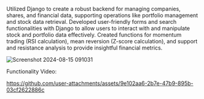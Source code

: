 Utilized Django to create a robust backend for managing companies, shares, and financial data, supporting operations like portfolio management and stock data retrieval.
Developed user-friendly forms and search functionalities with Django to allow users to interact with and manipulate stock and portfolio data effectively.
Created functions for momentum trading (RSI calculation), mean reversion (Z-score calculation), and support and resistance analysis to provide insightful financial metrics.

![Screenshot 2024-08-15 091031](https://github.com/user-attachments/assets/67cb2632-c698-472b-b288-66878918122b)

Functionality Video:

https://github.com/user-attachments/assets/9e102aa6-2b7e-47b9-895b-03cf2622886c

